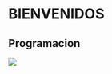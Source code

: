# BIENVENIDOS 
## Programacion
![](https://ep01.epimg.net/sociedad/imagenes/2019/03/21/actualidad/1553187215_320935_1553188345_noticia_normal.jpg)
